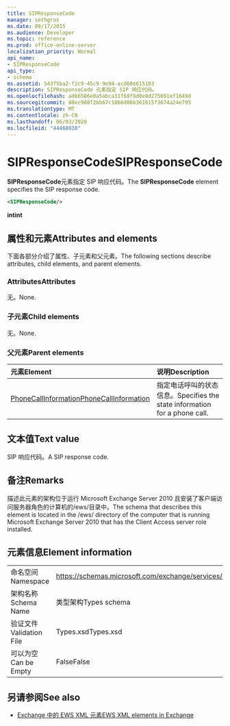 ```yaml
---
title: SIPResponseCode
manager: sethgros
ms.date: 09/17/2015
ms.audience: Developer
ms.topic: reference
ms.prod: office-online-server
localization_priority: Normal
api_name:
- SIPResponseCode
api_type:
- schema
ms.assetid: 543f5ba2-f2c9-45c9-9e94-acd68e615103
description: SIPResponseCode 元素指定 SIP 响应代码。
ms.openlocfilehash: ad66586e0a5abca31f69f9d0e8d275691ef1649d
ms.sourcegitcommit: 88ec988f2bb67c1866d06b361615f3674a24e795
ms.translationtype: MT
ms.contentlocale: zh-CN
ms.lasthandoff: 06/03/2020
ms.locfileid: "44468038"
---
```

# <a name="sipresponsecode"></a><span data-ttu-id="99360-103">SIPResponseCode</span><span class="sxs-lookup"><span data-stu-id="99360-103">SIPResponseCode</span></span>

<span data-ttu-id="99360-104">**SIPResponseCode**元素指定 SIP 响应代码。</span><span class="sxs-lookup"><span data-stu-id="99360-104">The **SIPResponseCode** element specifies the SIP response code.</span></span> 
  
```xml
<SIPResponseCode/>
```

 <span data-ttu-id="99360-105">**int**</span><span class="sxs-lookup"><span data-stu-id="99360-105">**int**</span></span>
## <a name="attributes-and-elements"></a><span data-ttu-id="99360-106">属性和元素</span><span class="sxs-lookup"><span data-stu-id="99360-106">Attributes and elements</span></span>

<span data-ttu-id="99360-107">下面各部分介绍了属性、子元素和父元素。</span><span class="sxs-lookup"><span data-stu-id="99360-107">The following sections describe attributes, child elements, and parent elements.</span></span>
  
### <a name="attributes"></a><span data-ttu-id="99360-108">Attributes</span><span class="sxs-lookup"><span data-stu-id="99360-108">Attributes</span></span>

<span data-ttu-id="99360-109">无。</span><span class="sxs-lookup"><span data-stu-id="99360-109">None.</span></span>
  
### <a name="child-elements"></a><span data-ttu-id="99360-110">子元素</span><span class="sxs-lookup"><span data-stu-id="99360-110">Child elements</span></span>

<span data-ttu-id="99360-111">无。</span><span class="sxs-lookup"><span data-stu-id="99360-111">None.</span></span>
  
### <a name="parent-elements"></a><span data-ttu-id="99360-112">父元素</span><span class="sxs-lookup"><span data-stu-id="99360-112">Parent elements</span></span>

|<span data-ttu-id="99360-113">**元素**</span><span class="sxs-lookup"><span data-stu-id="99360-113">**Element**</span></span>|<span data-ttu-id="99360-114">**说明**</span><span class="sxs-lookup"><span data-stu-id="99360-114">**Description**</span></span>|
|:-----|:-----|
|[<span data-ttu-id="99360-115">PhoneCallInformation</span><span class="sxs-lookup"><span data-stu-id="99360-115">PhoneCallInformation</span></span>](phonecallinformation.md) <br/> |<span data-ttu-id="99360-116">指定电话呼叫的状态信息。</span><span class="sxs-lookup"><span data-stu-id="99360-116">Specifies the state information for a phone call.</span></span>  <br/> |
   
## <a name="text-value"></a><span data-ttu-id="99360-117">文本值</span><span class="sxs-lookup"><span data-stu-id="99360-117">Text value</span></span>

<span data-ttu-id="99360-118">SIP 响应代码。</span><span class="sxs-lookup"><span data-stu-id="99360-118">A SIP response code.</span></span>
  
## <a name="remarks"></a><span data-ttu-id="99360-119">备注</span><span class="sxs-lookup"><span data-stu-id="99360-119">Remarks</span></span>

<span data-ttu-id="99360-120">描述此元素的架构位于运行 Microsoft Exchange Server 2010 且安装了客户端访问服务器角色的计算机的/ews/目录中。</span><span class="sxs-lookup"><span data-stu-id="99360-120">The schema that describes this element is located in the /ews/ directory of the computer that is running Microsoft Exchange Server 2010 that has the Client Access server role installed.</span></span>
  
## <a name="element-information"></a><span data-ttu-id="99360-121">元素信息</span><span class="sxs-lookup"><span data-stu-id="99360-121">Element information</span></span>

|||
|:-----|:-----|
|<span data-ttu-id="99360-122">命名空间</span><span class="sxs-lookup"><span data-stu-id="99360-122">Namespace</span></span>  <br/> |https://schemas.microsoft.com/exchange/services/2006/types  <br/> |
|<span data-ttu-id="99360-123">架构名称</span><span class="sxs-lookup"><span data-stu-id="99360-123">Schema Name</span></span>  <br/> |<span data-ttu-id="99360-124">类型架构</span><span class="sxs-lookup"><span data-stu-id="99360-124">Types schema</span></span>  <br/> |
|<span data-ttu-id="99360-125">验证文件</span><span class="sxs-lookup"><span data-stu-id="99360-125">Validation File</span></span>  <br/> |<span data-ttu-id="99360-126">Types.xsd</span><span class="sxs-lookup"><span data-stu-id="99360-126">Types.xsd</span></span>  <br/> |
|<span data-ttu-id="99360-127">可以为空</span><span class="sxs-lookup"><span data-stu-id="99360-127">Can be Empty</span></span>  <br/> |<span data-ttu-id="99360-128">False</span><span class="sxs-lookup"><span data-stu-id="99360-128">False</span></span>  <br/> |
   
## <a name="see-also"></a><span data-ttu-id="99360-129">另请参阅</span><span class="sxs-lookup"><span data-stu-id="99360-129">See also</span></span>



- [<span data-ttu-id="99360-130">Exchange 中的 EWS XML 元素</span><span class="sxs-lookup"><span data-stu-id="99360-130">EWS XML elements in Exchange</span></span>](ews-xml-elements-in-exchange.md)

